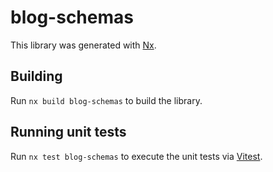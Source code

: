 # blog-schemas

This library was generated with [Nx](https://nx.dev).

## Building

Run `nx build blog-schemas` to build the library.

## Running unit tests

Run `nx test blog-schemas` to execute the unit tests via [Vitest](https://vitest.dev/).
